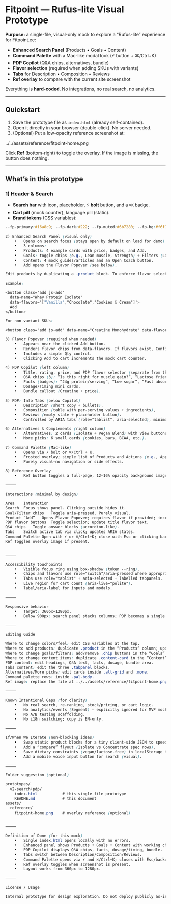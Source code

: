 # Fitpoint — Rufus-lite Visual Prototype

**Purpose:** a single-file, visual-only mock to explore a “Rufus-lite” experience for Fitpoint.ee:  
- **Enhanced Search Panel** (Products • Goals • Content)  
- **Command Palette** with a Mac-like modal look (⚡ button + ⌘/Ctrl+K)  
- **PDP Copilot** (Q&A chips, alternatives, bundle)  
- **Flavor selection** (required when adding SKUs with variants)  
- **Tabs** for Description • Composition • Reviews  
- **Ref overlay** to compare with the current site screenshot

Everything is **hard-coded**. No integrations, no real search, no analytics.

---

## Quickstart

1. Save the prototype file as `index.html` (already self-contained).  
2. Open it directly in your browser (double-click). No server needed.  
3. (Optional) Put a low-opacity reference screenshot at:

../../assets/reference/fitpoint-home.png

Click **Ref** (bottom-right) to toggle the overlay. If the image is missing, the button does nothing.

---

## What’s in this prototype

### 1) Header & Search
- **Search bar** with icon, placeholder, ⚡ **bolt** button, and a `⌘K` badge.
- **Cart pill** (mock counter), language pill (static).
- **Brand tokens** (CSS variables):
```css
--fp-primary:#16a8c9; --fp-dark:#222; --fp-muted:#6b7280; --fp-bg:#f6f7f9; --fp-accent:#ffce3a;

2) Enhanced Search Panel (visual only)
	•	Opens on search focus (stays open by default on load for demo).
	•	3 columns:
	•	Products: 4 example cards with price, badges, and Add.
	•	Goals: toggle chips (e.g., Lean muscle, Strength) + Filters (Lactose-free, Vegan, Low sugar, Budget).
	•	Content: 4 mock guides/articles and an Open Coach button.
	•	Add opens the Flavor Popover (see below).

Edit products by duplicating a .product block. To enforce flavor selection, set a data-flavors array on the Add button.

Example:

<button class="add js-add"
  data-name="Whey Protein Isolate"
  data-flavors='["Vanilla","Chocolate","Cookies & Cream"]'>
  Add
</button>

For non-variant SKUs:

<button class="add js-add" data-name="Creatine Monohydrate" data-flavors='[]'>Add</button>

3) Flavor Popover (required when needed)
	•	Appears near the clicked Add button.
	•	Renders flavor chips from data-flavors. If flavors exist, Confirm is disabled until one is chosen.
	•	Includes a simple Qty control.
	•	Clicking Add to cart increments the mock cart counter.

4) PDP Copilot (left column)
	•	Title, rating, price, and PDP flavor selector (separate from the popover—this one changes the title label).
	•	Q&A chips (3): “Is this right for muscle gain?”, “Lactose friendly?”, “When to take?”. Clicking toggles a short answer block.
	•	Facts (badges): “24g protein/serving”, “Low sugar”, “Fast absorption”.
	•	Dosage/Timing mini cards.
	•	Bundle callout (Creatine + price).

5) PDP: Info Tabs (below Copilot)
	•	Description (short copy + bullets),
	•	Composition (table with per-serving values + ingredients),
	•	Reviews (empty state + placeholder button).
	•	Controlled by ARIA tabs (role="tablist", aria-selected), minimal JS.

6) Alternatives & Complements (right column)
	•	Alternatives: 2 cards (Isolate + Vegan Blend) with View buttons.
	•	More picks: 6 small cards (cookies, bars, BCAA, etc.).

7) Command Palette (Mac-like)
	•	Opens via ⚡ bolt or ⌘/Ctrl + K.
	•	Frosted overlay; simple list of Products and Actions (e.g., Apply discount code, Contact support).
	•	Purely visual—no navigation or side effects.

8) Reference Overlay
	•	Ref button toggles a full-page, 12–16% opacity background image for alignment checks (../../assets/reference/fitpoint-home.png).

⸻

Interactions (minimal by design)

Area	Interaction
Search	Focus shows panel. Clicking outside hides it.
Goal/Filter chips	Toggle aria-pressed. Purely visual.
Product “Add”	Opens Flavor Popover; requires flavor if provided; increments cart counter.
PDP flavor buttons	Toggle selection; update title flavor text.
Q&A chips	Toggle answer blocks (accordion-like).
Tabs	Switch active tab via click; updates ARIA states.
Command Palette	Open with ⚡ or ⌘/Ctrl+K; close with Esc or clicking backdrop.
Ref	Toggles overlay image if present.


⸻

Accessibility touchpoints
	•	Visible focus ring using box-shadow (token --ring).
	•	Chips and flavors use role="switch"/aria-pressed where appropriate.
	•	Tabs use role="tablist" + aria-selected + labelled tabpanels.
	•	Live region for cart count (aria-live="polite").
	•	label/aria-label for inputs and modals.

⸻

Responsive behavior
	•	Target: 360px–1280px.
	•	Below 900px: search panel stacks columns; PDP becomes a single column; alt grid collapses; “More picks” becomes 3-wide.

⸻

Editing Guide

Where to change colors/feel: edit CSS variables at the top.
Where to add products: duplicate .product in the “Products” column; update image, text, price, and data-flavors.
Where to change goals/filters: add/remove .chip buttons in the “Goals” column.
Where to change content items: duplicate .content-card in the “Content” column.
PDP content: edit headings, Q&A text, facts, dosage, bundle area.
Tabs content: edit the three .tabpanel blocks.
Alternatives/More picks: edit cards inside .alt-grid and .more.
Command palette rows: inside .pal-body.
Ref image: replace the file at ../../assets/reference/fitpoint-home.png or change the CSS background-image in .ref-img.

⸻

Known Intentional Gaps (for clarity)
	•	No real search, re-ranking, stock/pricing, or cart logic.
	•	No analytics/events (Segment) — explicitly ignored for MVP mock.
	•	No A/B testing scaffolding.
	•	No i18n switching; copy is EN-only.

⸻

If/When We Iterate (non-blocking ideas)
	•	Swap static product blocks for a tiny client-side JSON to speed edits.
	•	Add a “compare” flyout (Isolate vs Concentrate spec rows).
	•	Save dietary constraints (vegan/lactose-free) in localStorage to gate PDP suggestions.
	•	Add a mobile voice input button for search (visual).

⸻

Folder suggestion (optional)

prototypes/
  v2-search+pdp/
    index.html           # this single-file prototype
    README.md            # this document
assets/
  reference/
    fitpoint-home.png    # overlay reference (optional)


⸻

Definition of Done (for this mock)
	•	Single index.html opens locally with no errors.
	•	Enhanced panel shows Products • Goals • Content with working chips and Add → Flavor popover.
	•	PDP Copilot displays Q&A chips, facts, dosage/timing, bundle.
	•	Tabs switch between Description/Composition/Reviews.
	•	Command Palette opens via ⚡ and ⌘/Ctrl+K; closes with Esc/backdrop.
	•	Ref overlay toggles when screenshot is present.
	•	Layout works from 360px to 1280px.

⸻

License / Usage

Internal prototype for design exploration. Do not deploy publicly as-is.


